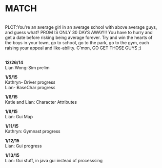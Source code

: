 MATCH
=======
<br>PLOT:You're an average girl in an average school with above average guys, and guess what? PROM IS ONLY 30 DAYS AWAY!!! You have to hurry and get a date before risking being average forever. Try and win the hearts of the boys in your town, go to school, go to the park, go to the gym, each raising your appeal and like-ability. C'mon, GO GET THOSE GUYS ;)

<br><b>12/26/14</b> 
<br>Lian Wong-Sim prelim

<b>1/5/15</b>
<br>Kathryn- Driver progress
<br>Lian- BaseChar progress

<b>1/6/15</b>
<br>Katie and Lian: Character Attributes

<b>1/9/15</b>
<br>Lian: Gui Map

<b>1/11/15</b>
<br>Kathryn: Gymnast progress

<b>1/12/15</b>
<br>Lian: Gui progress

<b>1/13/15</b>
<br>Lian: Gui stuff, in java gui instead of processsing
